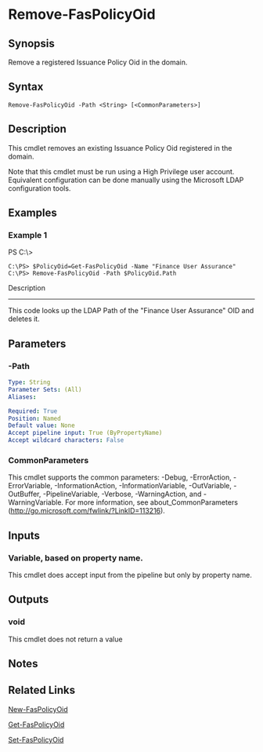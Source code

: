 # Remove-FasPolicyOid

## Synopsis
Remove a registered Issuance Policy Oid in the domain.

## Syntax

```
Remove-FasPolicyOid -Path <String> [<CommonParameters>]
```

## Description
This cmdlet removes an existing Issuance Policy Oid registered in the domain.

Note that this cmdlet must be run using a High Privilege user account. 
Equivalent configuration can be done manually using the Microsoft LDAP configuration tools.

## Examples

### Example 1
PS C:\\\>

```
C:\PS> $PolicyOid=Get-FasPolicyOid -Name "Finance User Assurance"
C:\PS> Remove-FasPolicyOid -Path $PolicyOid.Path
```

Description

-----------

This code looks up the LDAP Path of the "Finance User Assurance" OID and deletes it.

## Parameters

### -Path
```yaml
Type: String
Parameter Sets: (All)
Aliases:

Required: True
Position: Named
Default value: None
Accept pipeline input: True (ByPropertyName)
Accept wildcard characters: False
```

### CommonParameters
This cmdlet supports the common parameters: -Debug, -ErrorAction, -ErrorVariable, -InformationAction, -InformationVariable, -OutVariable, -OutBuffer, -PipelineVariable, -Verbose, -WarningAction, and -WarningVariable.
For more information, see about_CommonParameters (http://go.microsoft.com/fwlink/?LinkID=113216).

## Inputs

### Variable, based on property name.
This cmdlet does accept input from the pipeline but only by property name.

## Outputs

### void
This cmdlet does not return a value

## Notes

## Related Links

[New-FasPolicyOid]()

[Get-FasPolicyOid]()

[Set-FasPolicyOid]()



